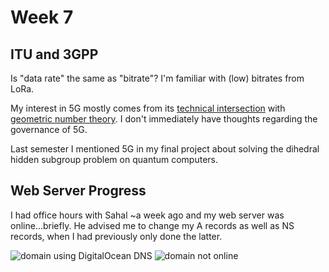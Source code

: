 # Week 7

## ITU and 3GPP

Is "data rate" the same as "bitrate"? I'm familiar with (low) bitrates from LoRa.

My interest in 5G mostly comes from its [technical intersection](https://dsp-group.mit.edu/wp-content/uploads/2024/11/Lattice-ReductionDet.pdf) with [geometric number theory](https://en.wikipedia.org/wiki/Lattice_problem). I don't immediately have thoughts regarding the governance of 5G. 

Last semester I mentioned 5G in my final project about solving the dihedral hidden subgroup problem on quantum computers.


## Web Server Progress

I had office hours with Sahal ~a week ago and my web server was online...briefly. He advised me to change my A records as well as NS records, when I had previously only done the latter.

![domain using DigitalOcean DNS](https://enderversing.github.io/itp-blog/assets/img/undnet/week7/ns.png)
![domain not online](https://enderversing.github.io/itp-blog/assets/img/undnet/week7/offline.png)
